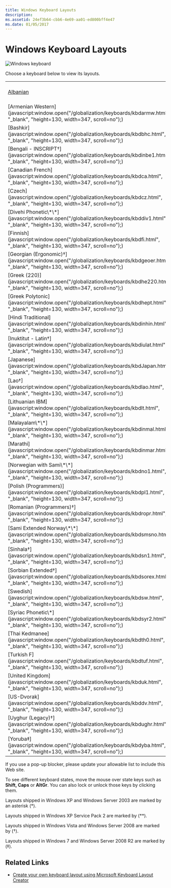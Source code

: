 ```yaml
---
title: Windows Keyboard Layouts
description: 
ms.assetid: 24ef3b64-cbb6-4e69-aa01-ed800bff4e47
ms.date: 01/05/2017
---
```


# Windows Keyboard Layouts

![Windows keyboard](https://docs.microsoft.com/media/hubs/globalization/IC381691.jpg "Windows keyboard")

Choose a keyboard below to view its layouts.
<table>
<tr><td><a href='#' onclick='window.open("/globalization/keyboards/kbdal.html", "_blank", "height=130, width=347, scroll=no");)'>Albanian</a></td><td>[Arabic (101)](javascript:window.open("/globalization/keyboards/kbda1.html", "_blank", "height=130, width=347, scroll=no");)</td><td>[Arabic (102)](javascript:window.open("/globalization/keyboards/kbda2.html", "_blank", "height=130, width=347, scroll=no");)</td><td>[Arabic (102) AZERTY](javascript:window.open("/globalization/keyboards/kbda3.html", "_blank", "height=130, width=347, scroll=no");)</td><td>[Armenian Eastern](javascript:window.open("/globalization/keyboards/kbdarme.html", "_blank", "height=130, width=347, scroll=no");)</td></tr>
<tr><td>[Armenian Western](javascript:window.open("/globalization/keyboards/kbdarmw.html", "_blank", "height=130, width=347, scroll=no");)</td><td>[Assamese - INSCRIPT†](javascript:window.open("/globalization/keyboards/kbdinasa.html", "_blank", "height=130, width=347, scroll=no");)</td><td>[Azeri Cyrillic](javascript:window.open("/globalization/keyboards/kbdaze.html", "_blank", "height=130, width=347, scroll=no");)</td><td>[Azeri Latin](javascript:window.open("/globalization/keyboards/kbdazel.html", "_blank", "height=130, width=347, scroll=no");)</td><td>[Bashkir†](javascript:window.open("/globalization/keyboards/kbdbash.html", "_blank", "height=130, width=347, scroll=no");)</td></tr>
<tr><td>[Bashkir](javascript:window.open("/globalization/keyboards/kbdbhc.html", "_blank", "height=130, width=347, scroll=no");)</td><td>[Belarusian](javascript:window.open("/globalization/keyboards/kbdblr.html", "_blank", "height=130, width=347, scroll=no");)</td><td>[Belgian (Comma)](javascript:window.open("/globalization/keyboards/kbdbene.html", "_blank", "height=130, width=347, scroll=no");)</td><td>[Belgian French](javascript:window.open("/globalization/keyboards/kbdbe.html", "_blank", "height=130, width=347, scroll=no");)</td><td>[Bengali](javascript:window.open("/globalization/keyboards/kbdinben.html", "_blank", "height=130, width=347, scroll=no");)</td></tr>
<tr><td>[Bengali - INSCRIPT†](javascript:window.open("/globalization/keyboards/kbdinbe1.html", "_blank", "height=130, width=347, scroll=no");)</td><td>[Bengali - INSCRIPT (Legacy)\*\*](javascript:window.open("/globalization/keyboards/kbdinbe1.html", "_blank", "height=130, width=347, scroll=no");)</td><td>[Bulgarian (Phonetic Traditional)‡](javascript:window.open("/globalization/keyboards/kbdbgph1.html", "_blank", "height=130, width=347, scroll=no");)</td><td>[Bulgarian (Phonetic)†](javascript:window.open("/globalization/keyboards/kbdbgph.html", "_blank", "height=130, width=347, scroll=no");)</td><td>[Bulgarian (Typewriter)†](javascript:window.open("/globalization/keyboards/kbdbu.html", "_blank", "height=130, width=347, scroll=no");)</td></tr>
<tr><td>[Canadian French](javascript:window.open("/globalization/keyboards/kbdca.html", "_blank", "height=130, width=347, scroll=no");)</td><td>[Canadian French (Legacy)](javascript:window.open("/globalization/keyboards/kbdfc.html", "_blank", "height=130, width=347, scroll=no");)</td><td>[Canadian Multilingual Standard](javascript:window.open("/globalization/keyboards/kbdcan.html", "_blank", "height=130, width=347, scroll=no");)</td><td>[Chinese Bopomofo IME](javascript:window.open("/globalization/keyboards/kbdTCBO.html", "_blank", "height=130, width=347, scroll=no");)</td><td>[Chinese ChaJei IME](javascript:window.open("/globalization/keyboards/kbdTCCJ.html", "_blank", "height=130, width=347, scroll=no");)</td></tr>
<tr><td>[Czech](javascript:window.open("/globalization/keyboards/kbdcz.html", "_blank", "height=130, width=347, scroll=no");)</td><td>[Czech (QWERTY)](javascript:window.open("/globalization/keyboards/kbdcz1.html", "_blank", "height=130, width=347, scroll=no");)</td><td>[Czech Programmers](javascript:window.open("/globalization/keyboards/kbdcz2.html", "_blank", "height=130, width=347, scroll=no");)</td><td>[Danish](javascript:window.open("/globalization/keyboards/kbdda.html", "_blank", "height=130, width=347, scroll=no");)</td><td>[Devanagari - INSCRIPT](javascript:window.open("/globalization/keyboards/kbdindev.html", "_blank", "height=130, width=347, scroll=no");)</td></tr>
<tr><td>[Divehi Phonetic\*\*](javascript:window.open("/globalization/keyboards/kbddiv1.html", "_blank", "height=130, width=347, scroll=no");)</td><td>[Divehi Typewriter\*](javascript:window.open("/globalization/keyboards/kbddiv2.html", "_blank", "height=130, width=347, scroll=no");)</td><td>[Dutch](javascript:window.open("/globalization/keyboards/kbdne.html", "_blank", "height=130, width=347, scroll=no");)</td><td>[Estonian](javascript:window.open("/globalization/keyboards/kbdest.html", "_blank", "height=130, width=347, scroll=no");)</td><td>[Faeroese](javascript:window.open("/globalization/keyboards/kbdfo.html", "_blank", "height=130, width=347, scroll=no");)</td></tr>
<tr><td>[Finnish](javascript:window.open("/globalization/keyboards/kbdfi.html", "_blank", "height=130, width=347, scroll=no");)</td><td>[Finnish with Sami\*\*](javascript:window.open("/globalization/keyboards/kbdfi1.html", "_blank", "height=130, width=347, scroll=no");)</td><td>[French](javascript:window.open("/globalization/keyboards/kbdfr.html", "_blank", "height=130, width=347, scroll=no");)</td><td>[Gaelic](javascript:window.open("/globalization/keyboards/kbdgae.html", "_blank", "height=130, width=347, scroll=no");)</td><td>[Georgian](javascript:window.open("/globalization/keyboards/kbdgeo.html", "_blank", "height=130, width=347, scroll=no");)</td></tr>
<tr><td>[Georgian (Ergonomic)†](javascript:window.open("/globalization/keyboards/kbdgeoer.html", "_blank", "height=130, width=347, scroll=no");)</td><td>[Georgian (QWERTY)†](javascript:window.open("/globalization/keyboards/kbdgeoqw.html", "_blank", "height=130, width=347, scroll=no");)</td><td>[German](javascript:window.open("/globalization/keyboards/kbdgr.html", "_blank", "height=130, width=347, scroll=no");)</td><td>[German (IBM)](javascript:window.open("/globalization/keyboards/kbdgr1.html", "_blank", "height=130, width=347, scroll=no");)</td><td>[Greek](javascript:window.open("/globalization/keyboards/kbdhe.html", "_blank", "height=130, width=347, scroll=no");)</td></tr>
<tr><td>[Greek (220)](javascript:window.open("/globalization/keyboards/kbdhe220.html", "_blank", "height=130, width=347, scroll=no");)</td><td>[Greek (220) Latin](javascript:window.open("/globalization/keyboards/kbdhela2.html", "_blank", "height=130, width=347, scroll=no");)</td><td>[Greek (319)](javascript:window.open("/globalization/keyboards/kbdhe319.html", "_blank", "height=130, width=347, scroll=no");)</td><td>[Greek (319) Latin](javascript:window.open("/globalization/keyboards/kbdhela3.html", "_blank", "height=130, width=347, scroll=no");)</td><td>[Greek Latin](javascript:window.open("/globalization/keyboards/kbdgkl.html", "_blank", "height=130, width=347, scroll=no");)</td></tr>
<tr><td>[Greek Polytonic](javascript:window.open("/globalization/keyboards/kbdhept.html", "_blank", "height=130, width=347, scroll=no");)</td><td>[Greenlandic†](javascript:window.open("/globalization/keyboards/kbdgrlnd.html", "_blank", "height=130, width=347, scroll=no");)</td><td>[Gujarati\*](javascript:window.open("/globalization/keyboards/kbdinguj.html", "_blank", "height=130, width=347, scroll=no");)</td><td>[Hausa‡](javascript:window.open("/globalization/keyboards/kbdhau.html", "_blank", "height=130, width=347, scroll=no");)</td><td>[Hebrew](javascript:window.open("/globalization/keyboards/kbdheb.html", "_blank", "height=130, width=347, scroll=no");)</td></tr>
<tr><td>[Hindi Traditional](javascript:window.open("/globalization/keyboards/kbdinhin.html", "_blank", "height=130, width=347, scroll=no");)</td><td>[Hungarian](javascript:window.open("/globalization/keyboards/kbdhu.html", "_blank", "height=130, width=347, scroll=no");)</td><td>[Hungarian 101-key](javascript:window.open("/globalization/keyboards/kbdhu1.html", "_blank", "height=130, width=347, scroll=no");)</td><td>[Icelandic](javascript:window.open("/globalization/keyboards/kbdic.html", "_blank", "height=130, width=347, scroll=no");)</td><td>[Igbo‡](javascript:window.open("/globalization/keyboards/kbdibo.html", "_blank", "height=130, width=347, scroll=no");)</td></tr>
<tr><td>[Inuktitut - Latin†](javascript:window.open("/globalization/keyboards/kbdiulat.html", "_blank", "height=130, width=347, scroll=no");)</td><td>[Inuktitut - Naqittuat†](javascript:window.open("/globalization/keyboards/kbdinuk2.html", "_blank", "height=130, width=347, scroll=no");)</td><td>[Irish](javascript:window.open("/globalization/keyboards/kbdir.html", "_blank", "height=130, width=347, scroll=no");)</td><td>[Italian](javascript:window.open("/globalization/keyboards/kbdit.html", "_blank", "height=130, width=347, scroll=no");)</td><td>[Italian (142)](javascript:window.open("/globalization/keyboards/kbdit142.html", "_blank", "height=130, width=347, scroll=no");)</td></tr>
<tr><td>[Japanese](javascript:window.open("/globalization/keyboards/kbdJapan.html", "_blank", "height=130, width=347, scroll=no");)</td><td>[Kannada\*](javascript:window.open("/globalization/keyboards/kbdinkan.html", "_blank", "height=130, width=347, scroll=no");)</td><td>[Kazakh](javascript:window.open("/globalization/keyboards/kbdkaz.html", "_blank", "height=130, width=347, scroll=no");)</td><td>[Korean](javascript:window.open("/globalization/keyboards/kbdKorea.html", "_blank", "height=130, width=347, scroll=no");)</td><td>[Kyrgyz (Cyrillic)*](javascript:window.open("/globalization/keyboards/kbdKyr.html", "_blank", "height=130, width=347, scroll=no");)</td></tr>
<tr><td>[Lao†](javascript:window.open("/globalization/keyboards/kbdlao.html", "_blank", "height=130, width=347, scroll=no");)</td><td>[Latin American](javascript:window.open("/globalization/keyboards/kbdla.html", "_blank", "height=130, width=347, scroll=no");)</td><td>[Latvian](javascript:window.open("/globalization/keyboards/kbdlv.html", "_blank", "height=130, width=347, scroll=no");)</td><td>[Latvian (QWERTY)](javascript:window.open("/globalization/keyboards/kbdlv1.html", "_blank", "height=130, width=347, scroll=no");)</td><td>[Lithuanian](javascript:window.open("/globalization/keyboards/kbdlt1.html", "_blank", "height=130, width=347, scroll=no");)</td></tr>
<tr><td>[Lithuanian IBM](javascript:window.open("/globalization/keyboards/kbdlt.html", "_blank", "height=130, width=347, scroll=no");)</td><td>[Lithuanian Standard†](javascript:window.open("/globalization/keyboards/kbdlt2.html", "_blank", "height=130, width=347, scroll=no");)</td><td>[Luxembourgish†](javascript:window.open("/globalization/keyboards/kbdsf.html", "_blank", "height=130, width=347, scroll=no");)</td><td>[Macedonian (FYROM)](javascript:window.open("/globalization/keyboards/kbdmac.html", "_blank", "height=130, width=347, scroll=no");)</td><td>[Macedonian (FYROM) - Standard†](javascript:window.open("/globalization/keyboards/kbdmacst.html", "_blank", "height=130, width=347, scroll=no");)</td></tr>
<tr><td>[Malayalam\*\*](javascript:window.open("/globalization/keyboards/kbdinmal.html", "_blank", "height=130, width=347, scroll=no");)</td><td>[Maori\*\*](javascript:window.open("/globalization/keyboards/kbdmaori.html", "_blank", "height=130, width=347, scroll=no");)</td><td>[Maltese 47**](javascript:window.open("/globalization/keyboards/kbdmlt47.html", "_blank", "height=130, width=347, scroll=no");)</td><td>[Maltese 48\*\*](javascript:window.open("/globalization/keyboards/kbdmlt48.html", "_blank", "height=130, width=347, scroll=no");)</td><td>[Maori†](javascript:window.open("/globalization/keyboards/kbdmaori.html", "_blank", "height=130, width=347, scroll=no");)</td></tr>
<tr><td>[Marathi](javascript:window.open("/globalization/keyboards/kbdinmar.html", "_blank", "height=130, width=347, scroll=no");)</td><td>[Mongolian (Cyrillic)\*](javascript:window.open("/globalization/keyboards/kbdmon.html", "_blank", "height=130, width=347, scroll=no");)</td><td>[Mongolian (Mongolian Script)†](javascript:window.open("/globalization/keyboards/kbdmonmo.html", "_blank", "height=130, width=347, scroll=no");)</td><td>[Nepali†](javascript:window.open("/globalization/keyboards/kbdnepr.html", "_blank", "height=130, width=347, scroll=no");)</td><td>[Norwegian](javascript:window.open("/globalization/keyboards/kbdno.html", "_blank", "height=130, width=347, scroll=no");)</td></tr>
<tr><td>[Norwegian with Sami\*\*](javascript:window.open("/globalization/keyboards/kbdno1.html", "_blank", "height=130, width=347, scroll=no");)</td><td>[Oriya†](javascript:window.open("/globalization/keyboards/kbdinori.html", "_blank", "height=130, width=347, scroll=no");)</td><td>[Pashto (Afghanistan)†](javascript:window.open("/globalization/keyboards/kbdpash.html", "_blank", "height=130, width=347, scroll=no");)</td><td>[Persian](javascript:window.open("/globalization/keyboards/kbdfa.html", "_blank", "height=130, width=347, scroll=no");)</td><td>[Polish (214)](javascript:window.open("/globalization/keyboards/kbdpl.html", "_blank", "height=130, width=347, scroll=no");)</td></tr>
<tr><td>[Polish (Programmers)](javascript:window.open("/globalization/keyboards/kbdpl1.html", "_blank", "height=130, width=347, scroll=no");)</td><td>[Portuguese](javascript:window.open("/globalization/keyboards/kbdpo.html", "_blank", "height=130, width=347, scroll=no");)</td><td>[Portuguese (Brazilian ABNT)](javascript:window.open("/globalization/keyboards/kbdbr.html", "_blank", "height=130, width=347, scroll=no");)</td><td>[Punjabi (Gurmukhi)\*](javascript:window.open("/globalization/keyboards/kbdinpun.html", "_blank", "height=130, width=347, scroll=no");)</td><td>[Romanian (Legacy)](javascript:window.open("/globalization/keyboards/kbdro.html", "_blank", "height=130, width=347, scroll=no");)</td></tr>
<tr><td>[Romanian (Programmers)†](javascript:window.open("/globalization/keyboards/kbdropr.html", "_blank", "height=130, width=347, scroll=no");)</td><td>[Romanian (Standard)†](javascript:window.open("/globalization/keyboards/kbdrost.html", "_blank", "height=130, width=347, scroll=no");)</td><td>[Russian](javascript:window.open("/globalization/keyboards/kbdru.html", "_blank", "height=130, width=347, scroll=no");)</td><td>[Russian (Typewriter)](javascript:window.open("/globalization/keyboards/kbdru1.html", "_blank", "height=130, width=347, scroll=no");)</td><td>[Sami Extended Finland-Sweden\*\*](javascript:window.open("/globalization/keyboards/kbdsmsfi.html", "_blank", "height=130, width=347, scroll=no");)</td></tr>
<tr><td>[Sami Extended Norway\*\*](javascript:window.open("/globalization/keyboards/kbdsmsno.html", "_blank", "height=130, width=347, scroll=no");)</td><td>[Serbian (Cyrillic)](javascript:window.open("/globalization/keyboards/kbdycc.html", "_blank", "height=130, width=347, scroll=no");)</td><td>[Serbian (Latin)](javascript:window.open("/globalization/keyboards/kbdycl.html", "_blank", "height=130, width=347, scroll=no");)</td><td>[Sesotho sa Leboa‡](javascript:window.open("/globalization/keyboards/kbdnso1.html", "_blank", "height=130, width=347, scroll=no");)</td><td>[Setawana‡](javascript:window.open("/globalization/keyboards/kbdnso.html", "_blank", "height=130, width=347, scroll=no");)</td></tr>
<tr><td>[Sinhala†](javascript:window.open("/globalization/keyboards/kbdsn1.html", "_blank", "height=130, width=347, scroll=no");)</td><td>[Sinhala -Wij 9†](javascript:window.open("/globalization/keyboards/kbdsw09.html", "_blank", "height=130, width=347, scroll=no");)</td><td>[Slovak](javascript:window.open("/globalization/keyboards/kbdsl.html", "_blank", "height=130, width=347, scroll=no");)</td><td>[Slovak (QWERTY)](javascript:window.open("/globalization/keyboards/kbdsl1.html", "_blank", "height=130, width=347, scroll=no");)</td><td>[Slovenian](javascript:window.open("/globalization/keyboards/kbdcr.html", "_blank", "height=130, width=347, scroll=no");)</td></tr>
<tr><td>[Sorbian Extended†](javascript:window.open("/globalization/keyboards/kbdsorex.html", "_blank", "height=130, width=347, scroll=no");)</td><td>[Sorbian Standard‡](javascript:window.open("/globalization/keyboards/kbdsors1.html", "_blank", "height=130, width=347, scroll=no");)</td><td>[Sorbian Standard (Legacy)†](javascript:window.open("/globalization/keyboards/kbdsorst.html", "_blank", "height=130, width=347, scroll=no");)</td><td>[Spanish](javascript:window.open("/globalization/keyboards/kbdsp.html", "_blank", "height=130, width=347, scroll=no");)</td><td>[Spanish Variation](javascript:window.open("/globalization/keyboards/kbdes.html", "_blank", "height=130, width=347, scroll=no");)</td></tr>
<tr><td>[Swedish](javascript:window.open("/globalization/keyboards/kbdsw.html", "_blank", "height=130, width=347, scroll=no");)</td><td>[Swedish with Sami](javascript:window.open("/globalization/keyboards/kbdsw1.html", "_blank", "height=130, width=347, scroll=no");)</td><td>[Swiss French](javascript:window.open("/globalization/keyboards/kbdsf.html", "_blank", "height=130, width=347, scroll=no");)</td><td>[Swiss German](javascript:window.open("/globalization/keyboards/kbdsg.html", "_blank", "height=130, width=347, scroll=no");)</td><td>[Syriac Standard\*](javascript:window.open("/globalization/keyboards/kbdsyr1.html", "_blank", "height=130, width=347, scroll=no");)</td></tr>
<tr><td>[Syriac Phonetic\*](javascript:window.open("/globalization/keyboards/kbdsyr2.html", "_blank", "height=130, width=347, scroll=no");)</td><td>[Tajik†](javascript:window.open("/globalization/keyboards/kbdtajik.html", "_blank", "height=130, width=347, scroll=no");)</td><td>[Tamil](javascript:window.open("/globalization/keyboards/kbdintam.html", "_blank", "height=130, width=347, scroll=no");)</td><td>[Tatar](javascript:window.open("/globalization/keyboards/kbdtat.html", "_blank", "height=130, width=347, scroll=no");)</td><td>[Telugu\*](javascript:window.open("/globalization/keyboards/kbdintel.html", "_blank", "height=130, width=347, scroll=no");)</td></tr>
<tr><td>[Thai Kedmanee](javascript:window.open("/globalization/keyboards/kbdth0.html", "_blank", "height=130, width=347, scroll=no");)</td><td>[Thai Kedmanee (non-ShiftLock)](javascript:window.open("/globalization/keyboards/kbdth2.html", "_blank", "height=130, width=347, scroll=no");)</td><td>[Thai Pattachote](javascript:window.open("/globalization/keyboards/kbdth1.html", "_blank", "height=130, width=347, scroll=no");)</td><td>[Thai Pattachote (non-ShiftLock)](javascript:window.open("/globalization/keyboards/kbdth3.html", "_blank", "height=130, width=347, scroll=no");)</td><td>[Tibetan (PRC)‡](javascript:window.open("/globalization/keyboards/kbdtiprc.html", "_blank", "height=130, width=347, scroll=no");)</td></tr>
<tr><td>[Turkish F](javascript:window.open("/globalization/keyboards/kbdtuf.html", "_blank", "height=130, width=347, scroll=no");)</td><td>[Turkish Q](javascript:window.open("/globalization/keyboards/kbdtuq.html", "_blank", "height=130, width=347, scroll=no");)</td><td>[Turkmen†](javascript:window.open("/globalization/keyboards/kbdturme.html", "_blank", "height=130, width=347, scroll=no");)</td><td>[Ukrainian](javascript:window.open("/globalization/keyboards/kbdur.html", "_blank", "height=130, width=347, scroll=no");)</td><td>[Ukrainian (Enhanced)†](javascript:window.open("/globalization/keyboards/kbdur1.html", "_blank", "height=130, width=347, scroll=no");)</td></tr>
<tr><td>[United Kingdom](javascript:window.open("/globalization/keyboards/kbduk.html", "_blank", "height=130, width=347, scroll=no");)</td><td>[United Kingdom Extended\*\*](javascript:window.open("/globalization/keyboards/kbdukx.html", "_blank", "height=130, width=347, scroll=no");)</td><td>[Urdu](javascript:window.open("/globalization/keyboards/kbdurdu.html", "_blank", "height=130, width=347, scroll=no");)</td><td>[US English](javascript:window.open("/globalization/keyboards/kbdus.html", "_blank", "height=130, width=347, scroll=no");)</td><td>[US English (IBM Arabic 238_L)](javascript:window.open("/globalization/keyboards/kbdusa.html", "_blank", "height=130, width=347, scroll=no");)</td></tr>
<tr><td>[US-Dvorak](javascript:window.open("/globalization/keyboards/kbddv.html", "_blank", "height=130, width=347, scroll=no");)</td><td>[US-Dvorak for left hand](javascript:window.open("/globalization/keyboards/kbdusl.html", "_blank", "height=130, width=347, scroll=no");)</td><td>[US-Dvorak for right hand](javascript:window.open("/globalization/keyboards/kbdusr.html", "_blank", "height=130, width=347, scroll=no");)</td><td>[US-International](javascript:window.open("/globalization/keyboards/kbdusx.html", "_blank", "height=130, width=347, scroll=no");)</td><td>[Uyghur‡](javascript:window.open("/globalization/keyboards/kbdughr1.html", "_blank", "height=130, width=347, scroll=no");)</td></tr>
<tr><td>[Uyghur (Legacy)†](javascript:window.open("/globalization/keyboards/kbdughr.html", "_blank", "height=130, width=347, scroll=no");)</td><td>[Uzbek Cyrillic](javascript:window.open("/globalization/keyboards/kbduzb.html", "_blank", "height=130, width=347, scroll=no");)</td><td>[Vietnamese](javascript:window.open("/globalization/keyboards/kbdvntc.html", "_blank", "height=130, width=347, scroll=no");)</td><td>[Wolof‡](javascript:window.open("/globalization/keyboards/kbdwol.html", "_blank", "height=130, width=347, scroll=no");)</td><td>[Yakut‡](javascript:window.open("/globalization/keyboards/kbdyak.html", "_blank", "height=130, width=347, scroll=no");)</td></tr>
<tr><td>[Yoruba‡](javascript:window.open("/globalization/keyboards/kbdyba.html", "_blank", "height=130, width=347, scroll=no");)</td><td></td><td></td><td></td><td></td></tr>
</table>

If you use a pop-up blocker, please update your allowable list to include this Web site.

To see different keyboard states, move the mouse over state keys such as **Shift, Caps** or **AltGr**. You can also lock or unlock those keys by clicking them.

Layouts shipped in Windows XP and Windows Server 2003 are marked by an asterisk (\*).

Layouts shipped in Windows XP Service Pack 2 are marked by (\*\*).

Layouts shipped in Windows Vista and Windows Server 2008 are marked by (†).

Layouts shipped in Windows 7 and Windows Server 2008 R2 are marked by (‡).

## Related Links

- [Create your own keyboard layout using Microsoft Keyboard Layout Creator](https://msdn.microsoft.com/goglobal/bb964665.aspx "Create your own keyboard layout using Microsoft Keyboard Layout Creator")